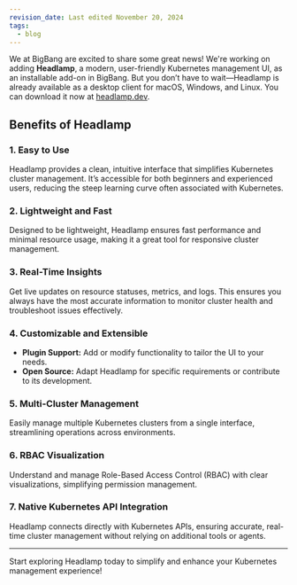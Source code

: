 ```yaml
---
revision_date: Last edited November 20, 2024
tags:
  - blog
---
```

We at BigBang are excited to share some great news! We're working on adding **Headlamp**, a modern, user-friendly Kubernetes management UI, as an installable add-on in BigBang. But you don’t have to wait—Headlamp is already available as a desktop client for macOS, Windows, and Linux. You can download it now at [headlamp.dev](https://headlamp.dev/#download-platforms).  

## Benefits of Headlamp

### 1. **Easy to Use**
Headlamp provides a clean, intuitive interface that simplifies Kubernetes cluster management. It’s accessible for both beginners and experienced users, reducing the steep learning curve often associated with Kubernetes.

### 2. **Lightweight and Fast**
Designed to be lightweight, Headlamp ensures fast performance and minimal resource usage, making it a great tool for responsive cluster management.

### 3. **Real-Time Insights**
Get live updates on resource statuses, metrics, and logs. This ensures you always have the most accurate information to monitor cluster health and troubleshoot issues effectively.

### 4. **Customizable and Extensible**
- **Plugin Support:** Add or modify functionality to tailor the UI to your needs.  
- **Open Source:** Adapt Headlamp for specific requirements or contribute to its development.  

### 5. **Multi-Cluster Management**
Easily manage multiple Kubernetes clusters from a single interface, streamlining operations across environments.

### 6. **RBAC Visualization**
Understand and manage Role-Based Access Control (RBAC) with clear visualizations, simplifying permission management.

### 7. **Native Kubernetes API Integration**
Headlamp connects directly with Kubernetes APIs, ensuring accurate, real-time cluster management without relying on additional tools or agents.

---

Start exploring Headlamp today to simplify and enhance your Kubernetes management experience!

